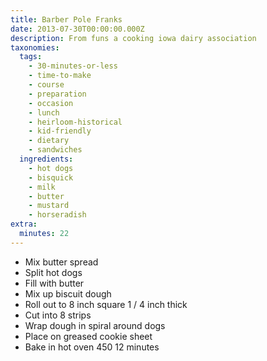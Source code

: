 ```yaml
---
title: Barber Pole Franks
date: 2013-07-30T00:00:00.000Z
description: From funs a cooking iowa dairy association
taxonomies:
  tags:
    - 30-minutes-or-less
    - time-to-make
    - course
    - preparation
    - occasion
    - lunch
    - heirloom-historical
    - kid-friendly
    - dietary
    - sandwiches
  ingredients:
    - hot dogs
    - bisquick
    - milk
    - butter
    - mustard
    - horseradish
extra:
  minutes: 22
---
```

 - Mix butter spread
 - Split hot dogs
 - Fill with butter
 - Mix up biscuit dough
 - Roll out to 8 inch square 1 / 4 inch thick
 - Cut into 8 strips
 - Wrap dough in spiral around dogs
 - Place on greased cookie sheet
 - Bake in hot oven 450 12 minutes
